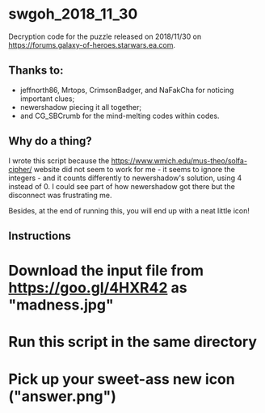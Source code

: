 # swgoh_2018_11_30
Decryption code for the puzzle released on 2018/11/30 on https://forums.galaxy-of-heroes.starwars.ea.com.

Thanks to:
----------

* jeffnorth86, Mrtops, CrimsonBadger, and NaFakCha for noticing important clues;
* newershadow piecing it all together;
* and CG_SBCrumb for the mind-melting codes within codes.

Why do a thing?
---------------

I wrote this script because the https://www.wmich.edu/mus-theo/solfa-cipher/ website did not seem to work for me - it seems to ignore the integers - and it counts differently to newershadow's solution, using 4 instead of 0. I could see part of how newershadow got there but the disconnect was frustrating me.
 
Besides, at the end of running this, you will end up with a neat little icon!

Instructions
------------

# Download the input file from https://goo.gl/4HXR42 as "madness.jpg"
# Run this script in the same directory
# Pick up your sweet-ass new icon ("answer.png")
